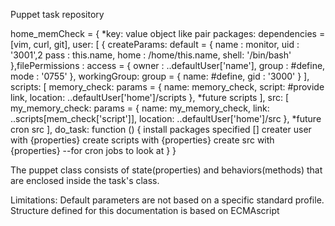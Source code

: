Puppet task repository

home_memCheck = { *key: value object like pair
	packages: dependencies = [vim, curl, git],
	user: [
	 { createParams: default = {
		name : monitor,
		uid : '3001',2
		pass : this.name,
		home : /home/this.name,
		shell: '/bin/bash'
	 },filePermissions : access = {
		owner : ..defaultUser['name'],
		group : #define,
		mode : '0755'
	}, workingGroup: group = {
		name: #define,
		gid : '3000'
	} ],
	scripts:
	[ memory_check: params = {
		name: memory_check,
		script: #provide link,
		location: ..defaultUser['home']/scripts
   	}, *future scripts
        ],
	src: 
	[ my_memory_check: params = {
		name: my_memory_check,
		link: ..scripts[mem_check['script']],
		location: ..defaultUser['home']/src
	}, *future cron src
	], 
	do_task: function () {
		install packages specified []
		creater user with {properties}
		create scripts with {properties}
		create src with {properties} --for cron jobs to look at
	}
}  
	
The puppet class consists of state(properties) and behaviors(methods) that
are enclosed inside the task's class.

Limitations:
	Default parameters are not based on a specific standard profile.\
	Structure defined for this documentation is based on ECMAscript

